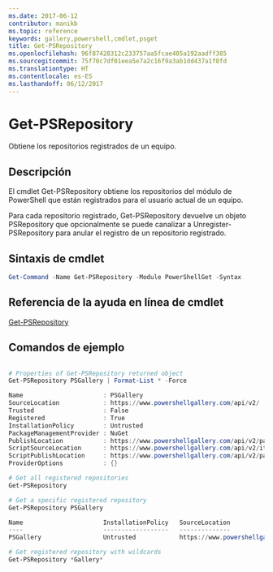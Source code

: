 ```yaml
---
ms.date: 2017-06-12
contributor: manikb
ms.topic: reference
keywords: gallery,powershell,cmdlet,psget
title: Get-PSRepository
ms.openlocfilehash: 96f87428312c233757aa5fcae405a192aadff385
ms.sourcegitcommit: 75f70c7df01eea5e7a2c16f9a3ab1dd437a1f8fd
ms.translationtype: HT
ms.contentlocale: es-ES
ms.lasthandoff: 06/12/2017
---
```

# <a name="get-psrepository"></a>Get-PSRepository

Obtiene los repositorios registrados de un equipo.

## <a name="description"></a>Descripción

El cmdlet Get-PSRepository obtiene los repositorios del módulo de PowerShell que están registrados para el usuario actual de un equipo.

Para cada repositorio registrado, Get-PSRepository devuelve un objeto PSRepository que opcionalmente se puede canalizar a Unregister-PSRepository para anular el registro de un repositorio registrado.

## <a name="cmdlet-syntax"></a>Sintaxis de cmdlet
```powershell
Get-Command -Name Get-PSRepository -Module PowerShellGet -Syntax
```

## <a name="cmdlet-online-help-reference"></a>Referencia de la ayuda en línea de cmdlet

[Get-PSRepository](http://go.microsoft.com/fwlink/?LinkID=517127)

## <a name="example-commands"></a>Comandos de ejemplo

```powershell

# Properties of Get-PSRepository returned object
Get-PSRepository PSGallery | Format-List * -Force

Name                      : PSGallery
SourceLocation            : https://www.powershellgallery.com/api/v2/
Trusted                   : False
Registered                : True
InstallationPolicy        : Untrusted
PackageManagementProvider : NuGet
PublishLocation           : https://www.powershellgallery.com/api/v2/package/
ScriptSourceLocation      : https://www.powershellgallery.com/api/v2/items/psscript/
ScriptPublishLocation     : https://www.powershellgallery.com/api/v2/package/
ProviderOptions           : {}

# Get all registered repositories
Get-PSRepository

# Get a specific registered repository
Get-PSRepository PSGallery

Name                      InstallationPolicy   SourceLocation
----                      ------------------   --------------
PSGallery                 Untrusted            https://www.powershellgallery.com/api/v2/

# Get registered repository with wildcards
Get-PSRepository *Gallery*

```

